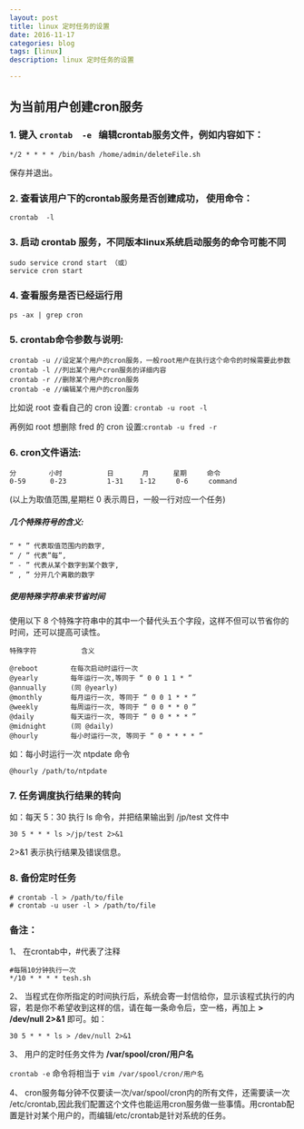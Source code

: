 ```yaml
---
layout: post
title: linux 定时任务的设置
date: 2016-11-17
categories: blog
tags: [linux]
description: linux 定时任务的设置

---
```


## 为当前用户创建cron服务

### 1.  键入 `crontab  -e ` 编辑crontab服务文件，例如内容如下：

`*/2 * * * * /bin/bash /home/admin/deleteFile.sh`

保存并退出。
 
### 2. 查看该用户下的crontab服务是否创建成功， 使用命令： 

`crontab  -l`
 
### 3. 启动 crontab 服务，不同版本linux系统启动服务的命令可能不同

    sudo service crond start （或）
    service cron start
 
### 4. 查看服务是否已经运行用

`ps -ax | grep cron`

### 5. crontab命令参数与说明:

    crontab -u //设定某个用户的cron服务，一般root用户在执行这个命令的时候需要此参数 
    crontab -l //列出某个用户cron服务的详细内容
    crontab -r //删除某个用户的cron服务
    crontab -e //编辑某个用户的cron服务

比如说 root 查看自己的 cron 设置: `crontab -u root -l`

再例如 root 想删除 fred 的 cron 设置:`crontab -u fred -r`

### 6. cron文件语法:

    分        小时           日       月      星期     命令
    0-59      0-23          1-31    1-12     0-6     command

(以上为取值范围,星期栏 0 表示周日，一般一行对应一个任务)

##### 几个特殊符号的含义:

    “ * ” 代表取值范围内的数字,
    “ / ” 代表”每”,
    “ - ” 代表从某个数字到某个数字,
    “ , ” 分开几个离散的数字

##### 使用特殊字符串来节省时间

使用以下 8 个特殊字符串中的其中一个替代头五个字段，这样不但可以节省你的时间，还可以提高可读性。

    特殊字符	       含义

    @reboot	       在每次启动时运行一次
    @yearly	       每年运行一次,等同于 “ 0 0 1 1 * ”
    @annually	   (同 @yearly)
    @monthly	   每月运行一次, 等同于 “ 0 0 1 * * ”
    @weekly	       每周运行一次, 等同于 “ 0 0 * * 0 ”
    @daily	       每天运行一次, 等同于 “ 0 0 * * * ”
    @midnight	   (同 @daily)
    @hourly	       每小时运行一次, 等同于 “ 0 * * * * ”

如：每小时运行一次 ntpdate 命令

`@hourly /path/to/ntpdate`

### 7. 任务调度执行结果的转向

如：每天 5：30 执行 ls 命令，并把结果输出到 /jp/test 文件中

`30 5 * * * ls >/jp/test 2>&1`

2>&1 表示执行结果及错误信息。

### 8. 备份定时任务

    # crontab -l > /path/to/file
    # crontab -u user -l > /path/to/file


### 备注：

1、  在crontab中，#代表了注释

    #每隔10分钟执行一次  
    */10 * * * * tesh.sh  

2、  当程式在你所指定的时间执行后，系统会寄一封信给你，显示该程式执行的内容，若是你不希望收到这样的信，请在每一条命令后，空一格，再加上 **> /dev/null 2>&1** 即可。如：

`30 5 * * * ls > /dev/null 2>&1`

3、  用户的定时任务文件为 **/var/spool/cron/用户名**

`crontab -e` 命令将相当于 `vim /var/spool/cron/用户名`

4、  cron服务每分钟不仅要读一次/var/spool/cron内的所有文件，还需要读一次 /etc/crontab,因此我们配置这个文件也能运用cron服务做一些事情。用crontab配置是针对某个用户的，而编辑/etc/crontab是针对系统的任务。